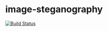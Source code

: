 image-steganography
===================

[![Build Status](https://magnum.travis-ci.com/pedrohh/image-steganography.svg?token=pD5UfskbjibH3g2CriG5&branch=master)](https://magnum.travis-ci.com/pedrohh/image-steganography)
